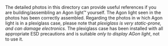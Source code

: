 The detailed photos in this directory can provide useful references if you are building/assembling an Agon light™ yourself. The Agon light seen in the photos has been correctly assembled. Regarding the photos in w hich Agon light is in a plexiglass case, please note that <i>plexiglass is very static-prone, and can damage electronics.</i> The plexiglass case has been installed with all appropriate ESD precautions and is suitable <i>only to display AGon light</i>, not to use it.
